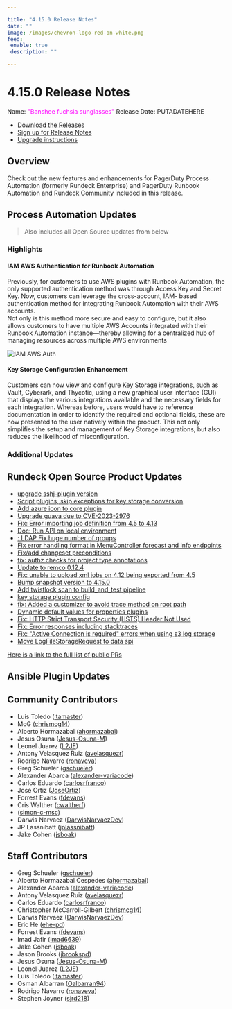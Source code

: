 ```yaml
---

title: "4.15.0 Release Notes"
date: ""
image: /images/chevron-logo-red-on-white.png
feed:
 enable: true
 description: ""

---
```


# 4.15.0 Release Notes

Name: <span style="color: fuchsia"><span class="glyphicon glyphicon-sunglasses"></span> "Banshee fuchsia sunglasses"</span>
Release Date: PUTADATEHERE

- [Download the Releases](https://download.rundeck.com/)
- [Sign up for Release Notes](https://www.rundeck.com/release-notes-signup)
- [Upgrade instructions](/upgrading/)

## Overview

Check out the new features and enhancements for PagerDuty Process Automation (formerly Rundeck Enterprise) and PagerDuty Runbook Automation and Rundeck Community included in this release.

## Process Automation Updates

> Also includes all Open Source updates from below

### Highlights

#### IAM AWS Authentication for Runbook Automation
Previously, for customers to use AWS plugins with Runbook Automation, the only supported authentication method was through Access Key and Secret Key. 
Now, customers can leverage the cross-account, IAM- based authentication method for integrating Runbook Automation with their AWS accounts.  
Not only is this method more secure and easy to configure, but it also allows customers to have multiple AWS Accounts integrated with their Runbook Automation 
instance—thereby allowing for a centralized hub of managing resources across multiple AWS environments

![IAM AWS Auth](@assets/img/aws-iam-auth-rba.png)<br>

#### Key Storage Configuration Enhancement
Customers can now view and configure Key Storage integrations, such as Vault, Cyberark, and Thycotic, using a new graphical user interface (GUI) 
that displays the various integrations available and the necessary fields for each integration. 
Whereas before, users would have to reference documentation in order to identify the required and optional fields, 
these are now presented to the user natively within the product. This not only simplifies the setup and management of Key Storage integrations, 
but also reduces the likelihood of misconfiguration.

### Additional Updates



## Rundeck Open Source Product Updates

* [upgrade sshj-plugin version](https://github.com/rundeck/rundeck/pull/8428)
* [Script plugins, skip exceptions for key storage conversion](https://github.com/rundeck/rundeck/pull/8426)
* [Add azure icon to core plugin](https://github.com/rundeck/rundeck/pull/8422)
* [Upgrade guava due to CVE-2023-2976](https://github.com/rundeck/rundeck/pull/8421)
* [Fix: Error importing job definition from 4.5 to 4.13](https://github.com/rundeck/rundeck/pull/8404)
* [Doc: Run API on local environment](https://github.com/rundeck/rundeck/pull/8396)
* [: LDAP Fix huge number of groups](https://github.com/rundeck/rundeck/pull/8395)
* [Fix error handling format in MenuController forecast and info endpoints](https://github.com/rundeck/rundeck/pull/8394)
* [Fix/add changeset preconditions](https://github.com/rundeck/rundeck/pull/8393)
* [fix: authz checks for project type annotations](https://github.com/rundeck/rundeck/pull/8387)
* [Update to remco 0.12.4](https://github.com/rundeck/rundeck/pull/8384)
* [Fix: unable to upload xml jobs on 4.12 being exported from 4.5](https://github.com/rundeck/rundeck/pull/8376)
* [Bump snapshot version to 4.15.0](https://github.com/rundeck/rundeck/pull/8375)
* [Add twistlock scan to build_and_test pipeline](https://github.com/rundeck/rundeck/pull/8374)
* [key storage plugin config](https://github.com/rundeck/rundeck/pull/8373)
* [fix: Added a customizer to avoid trace method on root path](https://github.com/rundeck/rundeck/pull/8357)
* [Dynamic default values for properties plugins](https://github.com/rundeck/rundeck/pull/8356)
* [Fix: HTTP Strict Transport Security (HSTS) Header Not Used](https://github.com/rundeck/rundeck/pull/8347)
* [Fix: Error responses including stacktraces](https://github.com/rundeck/rundeck/pull/8322)
* [Fix: &quot;Active Connection is required&quot; errors when using s3 log storage](https://github.com/rundeck/rundeck/pull/8319)
* [Move LogFileStorageRequest to data spi](https://github.com/rundeck/rundeck/pull/8251)


[Here is a link to the full list of public PRs](https://github.com/rundeck/rundeck/pulls?q=is%3Apr+milestone%3A4.15.0+is%3Aclosed)

## Ansible Plugin Updates


## Community Contributors

* Luis Toledo ([ltamaster](https://github.com/ltamaster))
* McG ([chrismcg14](https://github.com/chrismcg14))
* Alberto Hormazabal ([ahormazabal](https://github.com/ahormazabal))
* Jesus Osuna ([Jesus-Osuna-M](https://github.com/Jesus-Osuna-M))
* Leonel Juarez ([L2JE](https://github.com/L2JE))
* Antony Velasquez Ruiz ([avelasquezr](https://github.com/avelasquezr))
* Rodrigo Navarro ([ronaveva](https://github.com/ronaveva))
* Greg Schueler ([gschueler](https://github.com/gschueler))
* Alexander Abarca ([alexander-variacode](https://github.com/alexander-variacode))
* Carlos Eduardo ([carlosrfranco](https://github.com/carlosrfranco))
* José Ortiz ([JoseOrtiz](https://github.com/JoseOrtiz))
* Forrest Evans ([fdevans](https://github.com/fdevans))
* Cris Walther ([cwaltherf](https://github.com/cwaltherf))
*  ([simon-c-msc](https://github.com/simon-c-msc))
* Darwis Narvaez ([DarwisNarvaezDev](https://github.com/DarwisNarvaezDev))
* JP Lassnibatt ([jplassnibatt](https://github.com/jplassnibatt))
* Jake Cohen ([jsboak](https://github.com/jsboak))


## Staff Contributors

* Greg Schueler ([gschueler](https://github.com/gschueler))
* Alberto Hormazabal Cespedes ([ahormazabal](https://github.com/ahormazabal))
* Alexander Abarca ([alexander-variacode](https://github.com/alexander-variacode))
* Antony Velasquez Ruiz ([avelasquezr](https://github.com/avelasquezr))
* Carlos Eduardo ([carlosrfranco](https://github.com/carlosrfranco))
* Christopher McCarroll-Gilbert ([chrismcg14](https://github.com/chrismcg14))
* Darwis Narvaez ([DarwisNarvaezDev](https://github.com/DarwisNarvaezDev))
* Eric He ([ehe-pd](https://github.com/ehe-pd))
* Forrest Evans ([fdevans](https://github.com/fdevans))
* Imad Jafir ([imad6639](https://github.com/imad6639))
* Jake Cohen ([jsboak](https://github.com/jsboak))
* Jason Brooks ([jbrookspd](https://github.com/jbrookspd))
* Jesus Osuna ([Jesus-Osuna-M](https://github.com/Jesus-Osuna-M))
* Leonel Juarez ([L2JE](https://github.com/L2JE))
* Luis Toledo ([ltamaster](https://github.com/ltamaster))
* Osman Albarran ([Oalbarran94](https://github.com/Oalbarran94))
* Rodrigo Navarro ([ronaveva](https://github.com/ronaveva))
* Stephen Joyner ([sjrd218](https://github.com/sjrd218))
